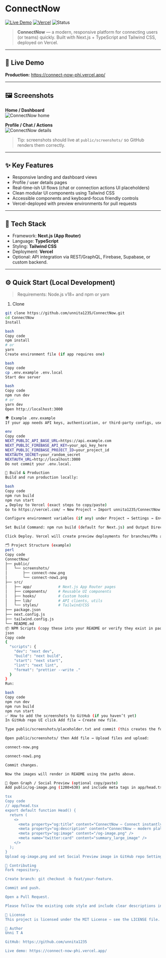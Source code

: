 # ConnectNow

[![Live Demo](https://img.shields.io/badge/demo-online-brightgreen)](https://connect-now-phi.vercel.app/)
[![Vercel](https://img.shields.io/badge/deploy-vercel-black?logo=vercel)](https://vercel.com/unni-t-as-projects/connectnow)
![Status](https://img.shields.io/badge/status-active-blue)

> **ConnectNow** — a modern, responsive platform for connecting users (or teams) quickly. Built with Next.js + TypeScript and Tailwind CSS, deployed on Vercel.

---

## 🚀 Live Demo
**Production:** https://connect-now-phi.vercel.app/

---

## 🖼️ Screenshots

**Home / Dashboard**  
![ConnectNow home](/public/screenshots/connect-now.png)

**Profile / Chat / Actions**  
![ConnectNow details](/public/screenshots/connect-now1.png)

> Tip: screenshots should live at `public/screenshots/` so GitHub renders them correctly.

---

## ✨ Key Features

- Responsive landing and dashboard views
- Profile / user details pages
- Real-time-ish UI flows (chat or connection actions UI placeholders)
- Clean modular UI components using Tailwind CSS
- Accessible components and keyboard-focus friendly controls
- Vercel-deployed with preview environments for pull requests

---

## 🧰 Tech Stack

- Framework: **Next.js (App Router)**  
- Language: **TypeScript**  
- Styling: **Tailwind CSS**  
- Deployment: **Vercel**  
- Optional: API integration via REST/GraphQL, Firebase, Supabase, or custom backend.

---

## ⚙️ Quick Start (Local Development)

> Requirements: Node.js v18+ and npm or yarn

1. Clone
```bash
git clone https://github.com/unnita1235/ConnectNow.git
cd ConnectNow
Install

bash
Copy code
npm install
# or
yarn
Create environment file (if app requires one)

bash
Copy code
cp .env.example .env.local
Start dev server

bash
Copy code
npm run dev
# or
yarn dev
Open http://localhost:3000

🌍 Example .env.example
If your app needs API keys, authentication, or third-party configs, use this template and fill with real values in .env.local:

env
Copy code
NEXT_PUBLIC_API_BASE_URL=https://api.example.com
NEXT_PUBLIC_FIREBASE_API_KEY=your_api_key_here
NEXT_PUBLIC_FIREBASE_PROJECT_ID=your_project_id
NEXTAUTH_SECRET=your_random_secret
NEXTAUTH_URL=http://localhost:3000
Do not commit your .env.local.

🧱 Build & Production
Build and run production locally:

bash
Copy code
npm run build
npm run start
☁️ Deploy to Vercel (exact steps to copy/paste)
Go to https://vercel.com/ → New Project → Import unnita1235/ConnectNow.

Configure environment variables (if any) under Project → Settings → Environment Variables.

Set Build Command: npm run build (default for Next.js) and Output Directory: (leave default).

Click Deploy. Vercel will create preview deployments for branches/PRs and auto-deploy main.

🗂 Project Structure (example)
perl
Copy code
ConnectNow/
├── public/
│   └── screenshots/
│       ├── connect-now.png
│       └── connect-now1.png
├── src/
│   ├── app/            # Next.js App Router pages
│   ├── components/     # Reusable UI components
│   ├── hooks/          # Custom hooks
│   ├── lib/            # API clients, utils
│   └── styles/         # Tailwind/CSS
├── package.json
├── next.config.js
├── tailwind.config.js
└── README.md
📦 NPM Scripts (copy these into your README or verify they exist in package.json)
json
Copy code
{
  "scripts": {
    "dev": "next dev",
    "build": "next build",
    "start": "next start",
    "lint": "next lint",
    "format": "prettier --write ."
  }
}
Run:

bash
Copy code
npm run dev
npm run build
npm run start
✅ How to add the screenshots to GitHub (if you haven’t yet)
In GitHub repo UI click Add file → Create new file.

Type public/screenshots/placeholder.txt and commit (this creates the folder).

Open public/screenshots/ then Add file → Upload files and upload:

connect-now.png

connect-now1.png

Commit changes.

Now the images will render in README using the paths above.

📣 Open Graph / Social Preview (optional copy/paste)
Add public/og-image.png (1200×630) and include meta tags in app/head.tsx (or the project's head component):

tsx
Copy code
// app/head.tsx
export default function Head() {
  return (
    <>
      <meta property="og:title" content="ConnectNow — Connect instantly" />
      <meta property="og:description" content="ConnectNow — modern platform to connect users and teams quickly." />
      <meta property="og:image" content="/og-image.png" />
      <meta name="twitter:card" content="summary_large_image" />
    </>
  );
}
Upload og-image.png and set Social Preview image in GitHub repo Settings → Social preview for a nice link preview.

🤝 Contributing
Fork repository.

Create branch: git checkout -b feat/your-feature.

Commit and push.

Open a Pull Request.

Please follow the existing code style and include clear descriptions in PRs.

🪪 License
This project is licensed under the MIT License — see the LICENSE file.

👤 Author
Unni T A

GitHub: https://github.com/unnita1235

Live demo: https://connect-now-phi.vercel.app/
